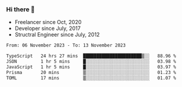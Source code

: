 ### Hi there 👋

- Freelancer since Oct, 2020
- Developer since July, 2017
- Structral Engineer since July, 2012

<!--START_SECTION:waka-->

```txt
From: 06 November 2023 - To: 13 November 2023

TypeScript   24 hrs 27 mins  ██████████████████████▒░░   88.96 %
JSON         1 hr 5 mins     █░░░░░░░░░░░░░░░░░░░░░░░░   03.98 %
JavaScript   1 hr 5 mins     █░░░░░░░░░░░░░░░░░░░░░░░░   03.97 %
Prisma       20 mins         ▒░░░░░░░░░░░░░░░░░░░░░░░░   01.23 %
TOML         17 mins         ▒░░░░░░░░░░░░░░░░░░░░░░░░   01.07 %
```

<!--END_SECTION:waka-->
